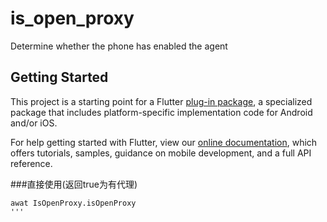# is_open_proxy

Determine whether the phone has enabled the agent

## Getting Started

This project is a starting point for a Flutter
[plug-in package](https://flutter.dev/developing-packages/),
a specialized package that includes platform-specific implementation code for
Android and/or iOS.

For help getting started with Flutter, view our 
[online documentation](https://flutter.dev/docs), which offers tutorials, 
samples, guidance on mobile development, and a full API reference.

###直接使用(返回true为有代理)
```
awat IsOpenProxy.isOpenProxy
'''
